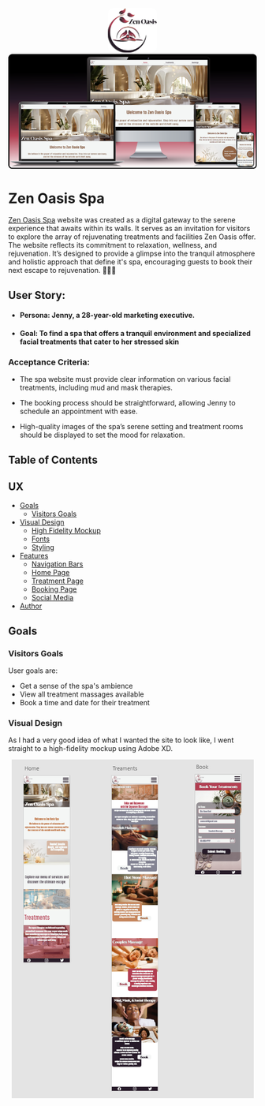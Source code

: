 <div align="center">
  <img src="assets/images/spa-logo-text.webp" style="background-color:rgb(244, 246, 245); border-radius: 10px; width: 100px" alt="Zen Spa Logo">
</div>
<div align="center">
  <img src="assets/images/zen-oasis-all-devices.png" style="background-color:black" alt="Home page of Zen Spa">
</div>

# Zen Oasis Spa

[Zen Oasis Spa](https://samatkinsonmodeste.github.io/ci-p-one-zen-oasis-spa/index.html) website was created as a digital gateway to the serene experience that awaits within its walls. It serves as an invitation for visitors to explore the array of rejuvenating treatments and facilities Zen Oasis offer. The website reflects its commitment to relaxation, wellness, and rejuvenation. It’s designed to provide a glimpse into the tranquil atmosphere and holistic approach that define it's spa, encouraging guests to book their next escape to rejuvenation. 🌸💆‍♀️

## User Story:

- #### Persona: Jenny, a 28-year-old marketing executive.
- #### Goal: To find a spa that offers a tranquil environment and specialized facial treatments that cater to her stressed skin

### Acceptance Criteria:

- The spa website must provide clear information on various facial treatments, including mud and mask therapies.

- The booking process should be straightforward, allowing Jenny to schedule an appointment with ease.

- High-quality images of the spa’s serene setting and treatment rooms should be displayed to set the mood for relaxation.

## Table of Contents

## UX

- [Goals](#goals)
  - [Visitors Goals](#visitors-goals)
- [Visual Design](#visual-design)
  - [High Fidelity Mockup](#high-fidelity-mockup)
  - [Fonts](#fonts)
  - [Styling](#styling)
- [Features](#features)
  - [Navigation Bars](#naviagation-bars)
  - [Home Page](#home-page)
  - [Treatment Page](#treatment-page)
  - [Booking Page ](#booking-page)
  - [Social Media](social-media)
- [Author](#author)

## Goals

### Visitors Goals

User goals are:

- Get a sense of the spa's ambience
- View all treatment massages available
- Book a time and date for their treatment

### Visual Design

As I had a very good idea of what I wanted the site to look like, I went straight to a high-fidelity mockup using Adobe XD.



<div align="center">
  <img src="assets/images/high-f-mockups.png" style="background-color:black" alt="Home page of Zen Spa">
</div>
